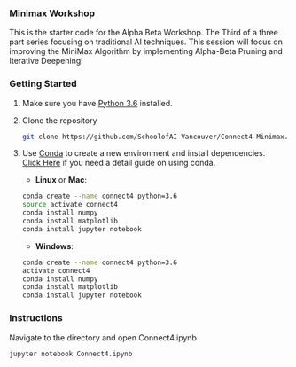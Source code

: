 ### Minimax Workshop
This is the starter code for the Alpha Beta Workshop. The Third of a three part series focusing on traditional AI techniques.
This session will focus on improving the MiniMax Algorithm by implementing Alpha-Beta Pruning and Iterative Deepening!

### Getting Started
1. Make sure you have [Python 3.6](https://www.python.org/) installed.

2. Clone the repository
    ```bash
    git clone https://github.com/SchoolofAI-Vancouver/Connect4-Minimax.git
    ```
    
3. Use [Conda](https://conda.io/projects/conda/en/latest/user-guide/install/index.html) to create a new environment and install dependencies. <br>[Click Here](https://nbviewer.jupyter.org/github/johannesgiorgis/school_of_ai_vancouver/blob/master/intro_to_data_science_tools/01_introduction_to_conda_and_jupyter_notebooks.ipynb) if you need a detail guide on using conda.

    - __Linux__ or __Mac__: 
    ```bash
    conda create --name connect4 python=3.6
    source activate connect4
    conda install numpy
    conda install matplotlib
    conda install jupyter notebook
    ```
  
    - __Windows__: 
    ```bash
    conda create --name connect4 python=3.6 
    activate connect4
    conda install numpy
    conda install matplotlib
    conda install jupyter notebook
    ```

### Instructions
Navigate to the directory and open Connect4.ipynb

    jupyter notebook Connect4.ipynb
